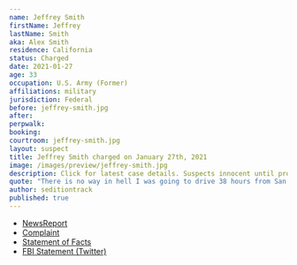 ```yaml
---
name: Jeffrey Smith
firstName: Jeffrey
lastName: Smith
aka: Alex Smith
residence: California
status: Charged
date: 2021-01-27
age: 33
occupation: U.S. Army (Former)
affiliations: military
jurisdiction: Federal
before: jeffrey-smith.jpg
after:
perpwalk:
booking:
courtroom: jeffrey-smith.jpg
layout: suspect
title: Jeffrey Smith charged on January 27th, 2021
image: /images/preview/jeffrey-smith.jpg
description: Click for latest case details. Suspects innocent until proven guilty.
quote: "There is no way in hell I was going to drive 38 hours from San Diego and not walk right through the front of the capital (sic) building."
author: seditiontrack
published: true
---
```


- [NewsReport](https://www.cbs8.com/article/news/politics/coronado-arrest-capitol-riot/509-740c83a7-f93e-4283-87da-d5a54005906b)
- [Complaint](https://www.justice.gov/opa/page/file/1361426/download)
- [Statement of Facts](https://www.justice.gov/opa/page/file/1361426/download)
- [FBI Statement (Twitter)](https://twitter.com/FBISanDiego/status/1354835002513645571?s=20)